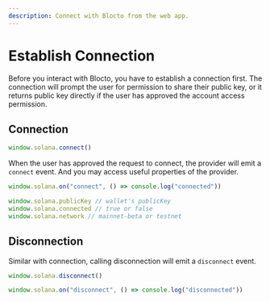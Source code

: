 ```yaml
---
description: Connect with Blocto from the web app.
---
```


# Establish Connection

Before you interact with Blocto, you have to establish a connection first. The connection will prompt the user for permission to share their public key, or it returns public key directly if the user has approved the account access permission.

## Connection

```javascript
window.solana.connect()
```

When the user has approved the request to connect, the provider will emit a `connect` event. And you may access useful properties of the provider.

```javascript
window.solana.on("connect", () => console.log("connected"))

window.solana.publicKey // wallet's publicKey
window.solana.connected // true or false
window.solana.network // mainnet-beta or testnet
```

## Disconnection

Similar with connection, calling disconnection will emit a `disconnect` event.

```javascript
window.solana.disconnect()

window.solana.on("disconnect", () => console.log("disconnected"))
```


